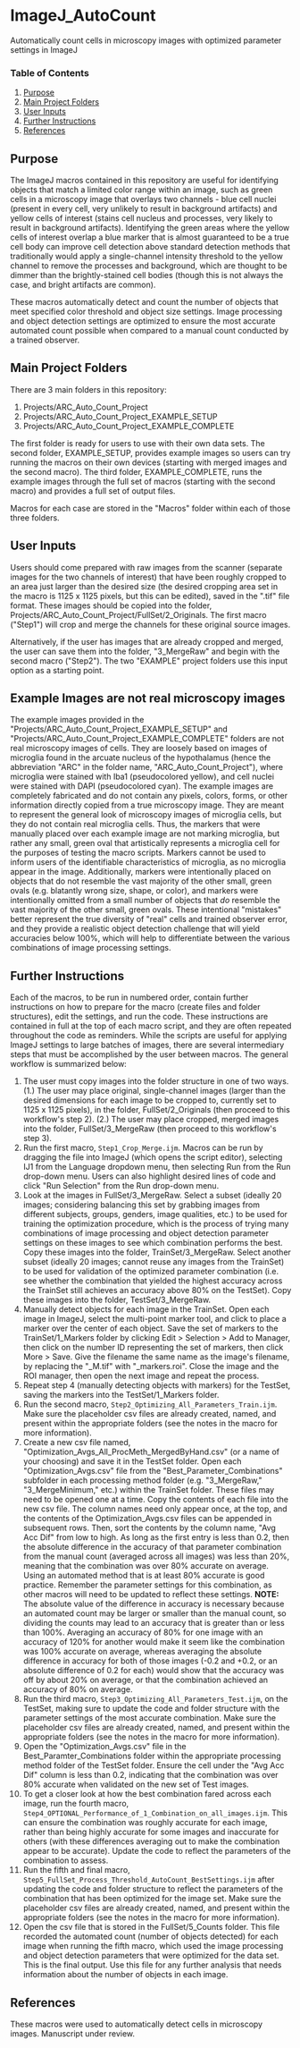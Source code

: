 # ImageJ_AutoCount
Automatically count cells in microscopy images with optimized parameter settings in ImageJ

### Table of Contents
1. [Purpose](#purpose)
2. [Main Project Folders](#main-project-folders)
3. [User Inputs](#user-inputs)
4. [Further Instructions](#further-instructions)
5. [References](#references)

## Purpose
The ImageJ macros contained in this repository are useful for identifying objects that match a limited color range within an image, such as green cells in a microscopy image that overlays two channels - blue cell nuclei (present in every cell, very unlikely to result in background artifacts) and yellow cells of interest (stains cell nucleus and processes, very likely to result in background artifacts). Identifying the green areas where the yellow cells of interest overlap a blue marker that is almost guaranteed to be a true cell body can improve cell detection above standard detection methods that traditionally would apply a single-channel intensity threshold to the yellow channel to remove the processes and background, which are thought to be dimmer than the brightly-stained cell bodies (though this is not always the case, and bright artifacts are common).

These macros automatically detect and count the number of objects that meet specified color threshold and object size settings. Image processing and object detection settings are optimized to ensure the most accurate automated count possible when compared to a manual count conducted by a trained observer.

## Main Project Folders
There are 3 main folders in this repository:
1. Projects/ARC_Auto_Count_Project
1. Projects/ARC_Auto_Count_Project_EXAMPLE_SETUP
1. Projects/ARC_Auto_Count_Project_EXAMPLE_COMPLETE

The first folder is ready for users to use with their own data sets. The second folder, EXAMPLE_SETUP, provides example images so users can try running the macros on their own devices (starting with merged images and the second macro). The third folder, EXAMPLE_COMPLETE, runs the example images through the full set of macros (starting with the second macro) and provides a full set of output files.

Macros for each case are stored in the "Macros" folder within each of those three folders.

## User Inputs
Users should come prepared with raw images from the scanner (separate images for the two channels of interest) that have been roughly cropped to an area just larger than the desired size (the desired cropping area set in the macro is 1125 x 1125 pixels, but this can be edited), saved in the ".tif" file format. These images should be copied into the folder, Projects/ARC_Auto_Count_Project/FullSet/2_Originals. The first macro ("Step1") will crop and merge the channels for these original source images.

Alternatively, if the user has images that are already cropped and merged, the user can save them into the folder, "3_MergeRaw" and begin with the second macro ("Step2"). The two "EXAMPLE" project folders use this input option as a starting point.

## Example Images are not real microscopy images
The example images provided in the "Projects/ARC_Auto_Count_Project_EXAMPLE_SETUP" and "Projects/ARC_Auto_Count_Project_EXAMPLE_COMPLETE" folders are not real microscopy images of cells. They are loosely based on images of microglia found in the arcuate nucleus of the hypothalamus (hence the abbreviation "ARC" in the folder name, "ARC_Auto_Count_Project"), where microglia were stained with Iba1 (pseudocolored yellow), and cell nuclei were stained with DAPI (pseudocolored cyan). The example images are completely fabricated and do not contain any pixels, colors, forms, or other information directly copied from a true microscopy image. They are meant to represent the general look of microscopy images of microglia cells, but they do not contain real microglia cells. Thus, the markers that were manually placed over each example image are not marking microglia, but rather any small, green oval that artistically represents a microglia cell for the purposes of testing the macro scripts. Markers cannot be used to inform users of the identifiable characteristics of microglia, as no microglia appear in the image. Additionally, markers were intentionally placed on objects that do not resemble the vast majority of the other small, green ovals (e.g. blatantly wrong size, shape, or color), and markers were intentionally omitted from a small number of objects that *do* resemble the vast majority of the other small, green ovals. These intentional "mistakes" better represent the true diversity of "real" cells and trained observer error, and they provide a realistic object detection challenge that will yield accuracies below 100%, which will help to differentiate between the various combinations of image processing settings.

## Further Instructions
Each of the macros, to be run in numbered order, contain further instructions on how to prepare for the macro (create files and folder structures), edit the settings, and run the code. These instructions are contained in full at the top of each macro script, and they are often repeated throughout the code as reminders. While the scripts are useful for applying ImageJ settings to large batches of images, there are several intermediary steps that must be accomplished by the user between macros. The general workflow is summarized below:

1. The user must copy images into the folder structure in one of two ways. (1.) The user may place original, single-channel images (larger than the desired dimensions for each image to be cropped to, currently set to 1125 x 1125 pixels), in the folder, FullSet/2_Originals (then proceed to this workflow's step 2). (2.) The user may place cropped, merged images into the folder, FullSet/3_MergeRaw (then proceed to this workflow's step 3).
1. Run the first macro, `Step1_Crop_Merge.ijm`. Macros can be run by dragging the file into ImageJ (which opens the script editor), selecting IJ1 from the Language dropdown menu, then selecting Run from the Run drop-down menu. Users can also highlight desired lines of code and click "Run Selection" from the Run drop-down menu.
1. Look at the images in FullSet/3_MergeRaw. Select a subset (ideally 20 images; considering balancing this set by grabbing images from different subjects, groups, genders, image qualities, etc.) to be used for training the optimization procedure, which is the process of trying many combinations of image processing and object detection parameter settings on these images to see which combination performs the best. Copy these images into the folder, TrainSet/3_MergeRaw. Select another subset (ideally 20 images; cannot reuse any images from the TrainSet) to be used for validation of the optimized parameter combination (i.e. see whether the combination that yielded the highest accuracy across the TrainSet still achieves an accuracy above 80% on the TestSet). Copy these images into the folder, TestSet/3_MergeRaw.
1. Manually detect objects for each image in the TrainSet. Open each image in ImageJ, select the multi-point marker tool, and click to place a marker over the center of each object. Save the set of markers to the TrainSet/1_Markers folder by clicking Edit > Selection > Add to Manager, then click on the number ID representing the set of markers, then click More > Save. Give the filename the same name as the image's filename, by replacing the "_M.tif" with "_markers.roi". Close the image and the ROI manager, then open the next image and repeat the process.
1. Repeat step 4 (manually detecting objects with markers) for the TestSet, saving the markers into the TestSet/1_Markers folder.
1. Run the second macro, `Step2_Optimizing_All_Parameters_Train.ijm`. Make sure the placeholder csv files are already created, named, and present within the appropriate folders (see the notes in the macro for more information).
1. Create a new csv file named, "Optimization_Avgs_All_ProcMeth_MergedByHand.csv" (or a name of your choosing) and save it in the TestSet folder. Open each "Optimization_Avgs.csv" file from the "Best_Parameter_Combinations" subfolder in each processing method folder (e.g. "3_MergeRaw," "3_MergeMinimum," etc.) within the TrainSet folder. These files may need to be opened one at a time. Copy the contents of each file into the new csv file. The column names need only appear once, at the top, and the contents of the Optimization_Avgs.csv files can be appended in subsequent rows. Then, sort the contents by the column name, "Avg Acc Dif" from low to high. As long as the first entry is less than 0.2, then the absolute difference in the accuracy of that parameter combination from the manual count (averaged across all images) was less than 20%, meaning that the combination was over 80% accurate on average. Using an automated method that is at least 80% accurate is good practice. Remember the parameter settings for this combination, as other macros will need to be updated to reflect these settings. **NOTE:** The absolute value of the difference in accuracy is necessary because an automated count may be larger or smaller than the manual count, so dividing the counts may lead to an accuracy that is greater than or less than 100%. Averaging an accuracy of 80% for one image with an accuracy of 120% for another would make it seem like the combination was 100% accurate on average, whereas averaging the absolute difference in accuracy for both of those images (-0.2 and +0.2, or an absolute difference of 0.2 for each) would show that the accuracy was off by about 20% on average, or that the combination achieved an accuracy of 80% on average.
1. Run the third macro, `Step3_Optimizing_All_Parameters_Test.ijm`, on the TestSet, making sure to update the code and folder structure with the parameter settings of the most accurate combination. Make sure the placeholder csv files are already created, named, and present within the appropriate folders (see the notes in the macro for more information).
1. Open the "Optimization_Avgs.csv" file in the Best_Paramter_Combinations folder within the appropriate processing method folder of the TestSet folder. Ensure the cell under the "Avg Acc Dif" column is less than 0.2, indicating that the combination was over 80% accurate when validated on the new set of Test images.
3. To get a closer look at how the best combination fared across each image, run the fourth macro, `Step4_OPTIONAL_Performance_of_1_Combination_on_all_images.ijm`. This can ensure the combination was roughly accurate for each image, rather than being highly accurate for some images and inaccurate for others (with these differences averaging out to make the combination appear to be accurate). Update the code to reflect the parameters of the combination to assess.
1. Run the fifth and final macro, `Step5_FullSet_Process_Threshold_AutoCount_BestSettings.ijm` after updating the code and folder structure to reflect the parameters of the combination that has been optimized for the image set. Make sure the placeholder csv files are already created, named, and present within the appropriate folders (see the notes in the macro for more information).
1. Open the csv file that is stored in the FullSet/5_Counts folder. This file recorded the automated count (number of objects detected) for each image when running the fifth macro, which used the image processing and object detection parameters that were optimized for the data set. This is the final output. Use this file for any further analysis that needs information about the number of objects in each image.

## References
These macros were used to automatically detect cells in microscopy images. Manuscript under review.

